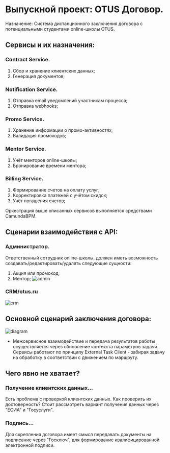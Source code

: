 # Выпускной проект: OTUS Договор.
Назначение: Система дистанционного заключения договора с потенциальными студентами online-школы OTUS.

## Сервисы и их назначения:

### Contract Service.
1) Cбор и хранение клиентских данных;
2) Генерация документов;

### Notification Service.
1) Отправка email уведомлений участникам процесса;
2) Отправка webhooks;

### Promo Service.
1) Хранение информации о промо-активностях;
2) Валидация промокодов;

### Mentor Service.
1) Учёт менторов online-школы;
2) Бронирование времени ментора;

### Billing Service.
1) Формирование счетов на оплату услуг;
2) Корректировка платежей с учётом скидок;
3) Учёт погашения счетов;

Оркестрация выше описанных сервисов выполняется средствами CamundaBPM.

## Сценарии взаимодействия с API:

### Администратор.
Ответственный сотрудник online-школы, должен иметь возможность создавать/редактировать/удалять следующие сущности:
1) Акция или промокод;
2) Ментор;
![admin](https://user-images.githubusercontent.com/87579523/139313533-f9ee91bf-a9fb-46de-acc8-7b1614843fdf.png)

### CRM/otus.ru
![crm](https://user-images.githubusercontent.com/87579523/139313576-5d1006fc-761e-4ddb-a482-de3474edc12a.png)

## Основной сценарий заключения договора:
![diagram](https://user-images.githubusercontent.com/87579523/139316107-a734eb3e-e188-4ffe-80d2-067281d81935.png)
* Межсервисное взаимодействие и передача результатов работы осуществляется через обновление контекста параметров задачи. Сервисы работают по принципу External Task Client - забирая задачу на обработку в соответствии с движением по маршруту.

## Чего явно не хватает?
### Получение клиентских данных...
Есть проблема с проверкой клиентских данных. Как проверить их достоверность? Стоит рассмотреть вариант получения данных через "ЕСИА" и "Госуслуги".
### Подпись...
Для скрепления договора имеет смысл передавать документы на подписание через "Госключ", для формирование квалифицированной электронной подписи.

